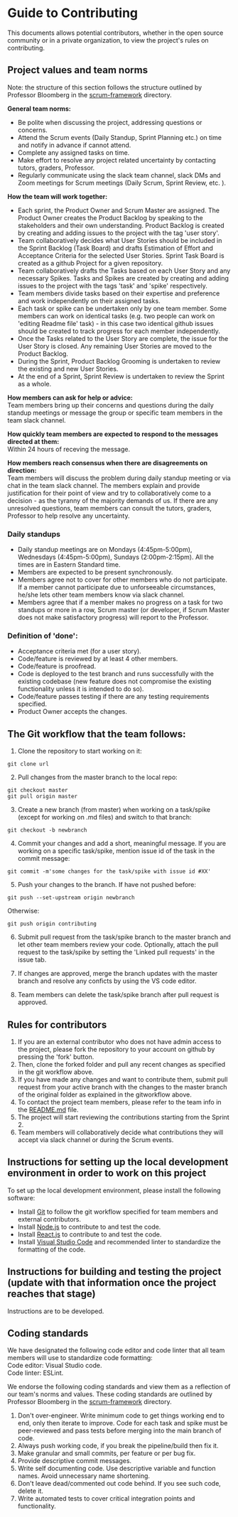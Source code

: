# Guide to Contributing
This documents allows potential contributors, whether in the open source community or in a private organization, to view the project's rules on contributing. 

## Project values and team norms
Note: the structure of this section follows the structure outlined by Professor Bloomberg in the <a href="https://github.com/nyu-software-engineering/scrum-framework/blob/main/team-norms.md" target="_blank">scrum-framework</a> directory. <br>

**General team norms:**
- Be polite when discussing the project, addressing questions or concerns. 
- Attend the Scrum events (Daily Standup, Sprint Planning etc.) on time and notify in advance if cannot attend. 
- Complete any assigned tasks on time. 
- Make effort to resolve any project related uncertainty by contacting tutors, graders, Professor. 
- Regularly communicate using the slack team channel, slack DMs and Zoom meetings for Scrum meetings (Daily Scrum, Sprint Review, etc. ).

**How the team will work together:**<br>
- Each sprint, the Product Owner and Scrum Master are assigned. The Product Owner creates the Product Backlog by speaking to the stakeholders and their own understanding. Product Backlog is created by creating and adding issues to the project with the tag 'user story'. 
- Team collaboratively decides what User Stories should be included in the Sprint Backlog (Task Board) and drafts Estimation of Effort and Acceptance Criteria for the selected User Stories. Sprint Task Board is created as a github Project for a given repository. 
- Team collaboratively drafts the Tasks based on each User Story and any necessary Spikes. Tasks and Spikes are created by creating and adding issues to the project with the tags 'task' and 'spike' respectively. 
- Team members divide tasks based on their expertise and preference and work independently on their assigned tasks. 
- Each task or spike can be undertaken only by one team member. Some members can work on identical tasks (e.g. two people can work on 'editing Readme file' task) - in this case two identical github issues should be created to track progress for each member independently. 
- Once the Tasks related to the User Story are complete, the issue for the User Story is closed. Any remaining User Stories are moved to the Product Backlog. 
- During the Sprint, Product Backlog Grooming is undertaken to review the existing and new User Stories. 
- At the end of a Sprint, Sprint Review is undertaken to review the Sprint as a whole.  

**How members can ask for help or advice:**<br>
Team members bring up their concerns and questions during the daily standup meetings or message the group or specific team members in the team slack channel. 

**How quickly team members are expected to respond to the messages directed at them:**<br>
Within 24 hours of receving the message.

**How members reach consensus when there are disagreements on direction:**<br>
Team members will discuss the problem during daily standup meeting or via chat in the team slack channel. The members explain and provide justification for their point of view and try to collaboratively come to a decision - as the tyranny of the majority demands of us. If there are any unresolved questions, team members can consult the tutors, graders, Professor to help resolve any uncertainty. 


### Daily standups

- Daily standup meetings are on Mondays (4:45pm-5:00pm), Wednesdays (4:45pm-5:00pm), Sundays (2:00pm-2:15pm). All the times are in Eastern Standard time. 
- Members are expected to be present synchronously. 
- Members agree not to cover for other members who do not participate. If a member cannot participate due to unforseeable circumstances, he/she lets other team members know via slack channel. 
- Members agree that if a member makes no progress on a task for two standups or more in a row, Scrum master (or developer, if Scrum Master does not make satisfactory progress) will report to the Professor.


### Definition of 'done':

- Acceptance criteria met (for a user story).<br>
- Code/feature is reviewed by at least 4 other members. <br>
- Code/feature is proofread. <br>
- Code is deployed to the test branch and runs successfully with the existing codebase (new feature does not compromise the existing functionality unless it is intended to do so). <br>
- Code/feature passes testing if there are any testing requirements specified. <br>
- Product Owner accepts the changes. <br>

## The Git workflow that the team follows: 
1. Clone the repository to start working on it: 
```
git clone url
```
2. Pull changes from the master branch to the local repo: 
```
git checkout master
git pull origin master
```
3. Create a new branch (from master) when working on a task/spike (except for working on .md files) and switch to that branch:
```
git checkout -b newbranch
```
4. Commit your changes and add a short, meaningful message. If you are working on a specific task/spike, mention issue id of the task in the commit message: 
```
git commit -m'some changes for the task/spike with issue id #XX'
```

5. Push your changes to the branch. If have not pushed before: 
```
git push --set-upstream origin newbranch
```
Otherwise: <br>
```
git push origin contributing
```

6. Submit pull request from the task/spike branch to the master branch and let other team members review your code. Optionally, attach the pull request to the task/spike by setting the 'Linked pull requests' in the issue tab. <br>

7. If changes are approved, merge the branch updates with the master branch and resolve any conficts by using the VS code editor. <br>

8. Team members can delete the task/spike branch after pull request is approved. <br>


## Rules for contributors
1. If you are an external contributor who does not have admin access to the project, please fork the repository to your account on github by pressing the 'fork' button. <br>
2. Then, clone the forked folder and pull any recent changes as specified in the git workflow above. 
3. If you have made any changes and want to contribute them, submit pull request from your active branch with the changes to the master branch of the original folder as explained in the gitworkflow above. 
4. To contact the project team members, please refer to the team info in the [README.md](./README.md) file. 
5. The project will start reviewing the contributions starting from the Sprint 2.
6. Team members will collaboratively decide what contributions they will accept via slack channel or during the Scrum events. 


## Instructions for setting up the local development environment in order to work on this project

To set up the local development environment, please install the following software:   <br>
- Install <a href="https://git-scm.com/" target="_blank">Git</a> to follow the git workflow specified for team members and external contributors. 
- Install <a href="https://nodejs.org/" target="_blank">Node.js</a> to contribute to and test the code. 
- Install <a href="https://reactjs.org/" target="_blank">React.js</a> to contribute to and test the code. 
- Install <a href="https://code.visualstudio.com/download" target="_blank">Visual Studio Code</a> and recommended linter to standardize the formatting of the code. 

## Instructions for building and testing the project (update with that information once the project reaches that stage)
Instructions are to be developed. 

## Coding standards

We have designated the following code editor and code linter that all team members will use to standardize code formatting:<br>
Code editor: Visual Studio code. <br>
Code linter: ESLint. <br>

We endorse the following coding standards and view them as a reflection of our team's norms and values. 
These coding standards are outlined by Professor Bloomberg in the <a href="https://github.com/nyu-software-engineering/scrum-framework/blob/main/team-norms.md" target="_blank">scrum-framework</a>  directory. <br>

1. Don't over-engineer. Write minimum code to get things working end to end, only then iterate to improve. Code for each task and spike must be peer-reviewed and pass tests before merging into the main branch of code.<br>
2. Always push working code, if you break the pipeline/build then fix it.<br>
3. Make granular and small commits, per feature or per bug fix.<br>
4. Provide descriptive commit messages.<br>
5. Write self documenting code. Use descriptive variable and function names. Avoid unnecessary name shortening.<br>
6. Don't leave dead/commented out code behind. If you see such code, delete it. <br>
7. Write automated tests to cover critical integration points and functionality.<br>

